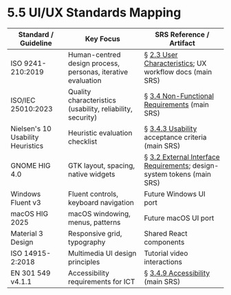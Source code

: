 # 5.5 UI/UX Standards Mapping

| Standard / Guideline              | Key Focus                                                    | SRS Reference / Artifact                                                                                         |
|-----------------------------------|--------------------------------------------------------------|------------------------------------------------------------------------------------------------------------------|
| ISO 9241-210:2019                 | Human-centred design process, personas, iterative evaluation | § [2.3 User Characteristics](2-3-User-Characteristics.md); UX workflow docs (main SRS)                           |
| ISO/IEC 25010:2023                | Quality characteristics (usability, reliability, security)   | § [3.4 Non-Functional Requirements](3-4-Non-Functional-Requirements.md) (main SRS)                               |
| Nielsen's 10 Usability Heuristics | Heuristic evaluation checklist                               | § [3.4.3 Usability](3-4-3-Usability.md) acceptance criteria (main SRS)                                           |
| GNOME HIG 4.0                     | GTK layout, spacing, native widgets                          | § [3.2 External Interface Requirements](3-2-External-Interface-Requirements.md); design-system tokens (main SRS) |
| Windows Fluent v3                 | Fluent controls, keyboard navigation                         | Future Windows UI port                                                                                           |
| macOS HIG 2025                    | macOS windowing, menus, patterns                             | Future macOS UI port                                                                                             |
| Material 3 Design                 | Responsive grid, typography                                  | Shared React components                                                                                          |
| ISO 14915-2:2018                  | Multimedia UI design principles                              | Tutorial video interactions                                                                                      |
| EN 301 549 v4.1.1                 | Accessibility requirements for ICT                           | § [3.4.9 Accessibility](3-4-9-Accessibility.md) (main SRS)                                                       |